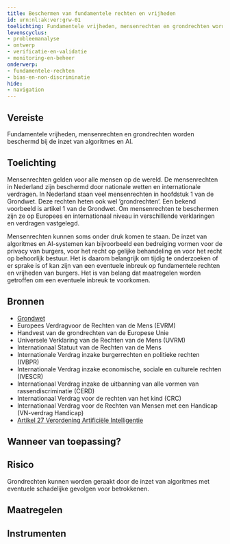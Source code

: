 ```yaml
---
title: Beschermen van fundamentele rechten en vrijheden
id: urn:nl:ak:ver:grw-01
toelichting: Fundamentele vrijheden, mensenrechten en grondrechten worden beschermd bij de inzet van algoritmes en AI.
levenscyclus:
- probleemanalyse
- ontwerp
- verificatie-en-validatie
- monitoring-en-beheer
onderwerp:
- fundamentele-rechten
- bias-en-non-discriminatie
hide:
- navigation
---
```


<!-- tags -->
## Vereiste

Fundamentele vrijheden, mensenrechten en grondrechten worden beschermd bij de inzet van algoritmes en AI.

## Toelichting

Mensenrechten gelden voor alle mensen op de wereld.
De mensenrechten in Nederland zijn beschermd door nationale wetten en internationale verdragen.
In Nederland staan veel mensenrechten in hoofdstuk 1 van de Grondwet.
Deze rechten heten ook wel ’grondrechten’.
Een bekend voorbeeld is artikel 1 van de Grondwet.
Om mensenrechten te beschermen zijn ze op Europees en internationaal niveau in verschillende verklaringen en verdragen vastgelegd.


Mensenrechten kunnen soms onder druk komen te staan.
De inzet van algoritmes en AI-systemen kan bijvoorbeeld een bedreiging vormen voor de privacy van burgers, voor het  recht op gelijke behandeling en voor het recht op behoorlijk bestuur.
Het is daarom belangrijk om tijdig te onderzoeken of er sprake is of kan zijn van een eventuele inbreuk op fundamentele rechten en vrijheden van burgers. Het is van belang dat maatregelen worden getroffen om een eventuele inbreuk te voorkomen.

## Bronnen

- [Grondwet](https://wetten.overheid.nl/jci1.3:c:BWBR0001840&hoofdstuk=1&artikel=1&z=2023-02-22&g=2023-02-22)
- Europees Verdragvoor de Rechten van de Mens (EVRM)
- Handvest van de grondrechten van de Europese Unie
- Universele Verklaring van de Rechten van de Mens (UVRM)
- Internationaal Statuut van de Rechten van de Mens
- Internationale Verdrag inzake burgerrechten en politieke rechten (IVBPR)
- Internationale Verdrag inzake economische, sociale en culturele rechten (IVESCR)
- Internationaal Verdrag inzake de uitbanning van alle vormen van rassendiscriminatie (CERD)
- Internationaal Verdrag voor de rechten van het kind (CRC)
- Internationaal Verdrag voor de Rechten van Mensen met een Handicap (VN-verdrag Handicap)
- [Artikel 27 Verordening Artificiële Intelligentie](https://eur-lex.europa.eu/legal-content/NL/TXT/HTML/?uri=OJ:L_202401689#d1e4433-1-1)

## Wanneer van toepassing?


## Risico

Grondrechten kunnen worden geraakt door de inzet van algoritmes met eventuele schadelijke gevolgen voor betrokkenen. 

## Maatregelen

<!-- list_maatregelen vereiste/grw-01-fundamentele_rechten -->

## Instrumenten

<!-- list_instrumenten vereiste/grw-01-fundamentele_rechten -->
